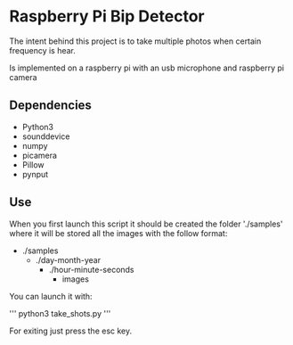 # Raspberry Pi Bip Detector

The intent behind this project is to take multiple photos
when certain frequency is hear. 

Is implemented on a raspberry pi with an usb microphone and raspberry pi camera


## Dependencies

* Python3
* sounddevice 
* numpy
* picamera
* Pillow
* pynput

## Use

When you first launch this script it should be created the folder './samples' where it will be stored all the images with the follow format:

* ./samples
    * ./day-month-year
        * ./hour-minute-seconds
            * images


You can launch it with:

'''
python3 take_shots.py
'''

For exiting just press the esc key.



